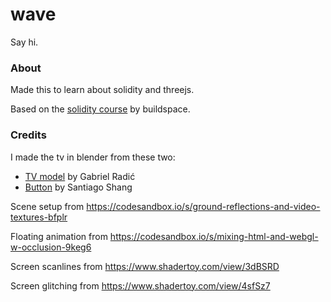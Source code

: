 # wave

Say hi.

### About

Made this to learn about solidity and threejs.

Based on the [solidity course](https://buildspace.so/solidity) by buildspace.

### Credits

I made the tv in blender from these two:
- [TV model](https://polyhaven.com/a/Television_01) by Gabriel Radić
- [Button](https://sketchfab.com/3d-models/the-doomsday-remote-control-226bfc151fb84cf8996d9fa25066489f) by Santiago Shang

Scene setup from https://codesandbox.io/s/ground-reflections-and-video-textures-bfplr

Floating animation from https://codesandbox.io/s/mixing-html-and-webgl-w-occlusion-9keg6

Screen scanlines from https://www.shadertoy.com/view/3dBSRD

Screen glitching from https://www.shadertoy.com/view/4sfSz7
